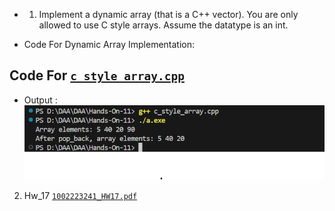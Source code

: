 * 1. Implement a dynamic array (that is a C++ vector). You are only allowed to use C style arrays. Assume the datatype is an int.

* Code For  Dynamic Array Implementation:
## Code For [`c_style_array.cpp`](/Hands-On-11/c_style_array.cpp)
* Output :</br>![`c_style_output`](/Hands-On-11/c_style_output.png)

2. Hw_17 [`1002223241_HW17.pdf`](/Hands-On-11/1002223241_HW17.pdf)

